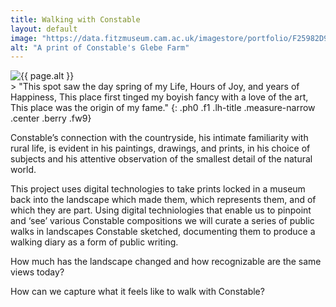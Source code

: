 ```yaml
---
title: Walking with Constable
layout: default
image: "https://data.fitzmuseum.cam.ac.uk/imagestore/portfolio/F25982D9_7CB9_CFFF_028E_8BBFC531887C/588/729/mid_P_1489_R_mas.jpg"
alt: "A print of Constable's Glebe Farm"
---
```

<section class="mw5 mw7-ns center bg-light-gray pa3 ph5-ns">
<img src="{{ page.image }}" alt="{{ page.alt }}" class="w-100" />
</section>
> "This spot saw the day spring of my Life, Hours of Joy, and years of Happiness, This place first tinged my boyish fancy with a love of the art, This place was the origin of my fame."
{: .ph0 .f1 .lh-title .measure-narrow .center .berry .fw9}

Constable’s connection with the countryside, his intimate familiarity with rural life, is evident in his paintings, drawings, and prints, in his choice of subjects and his attentive observation of the smallest detail of the natural world.

This project uses digital technologies to take prints locked in a museum back into the landscape which made them, which represents them, and of which they are part. Using digital techniologies that enable us to pinpoint and ‘see’ various Constable compositions we will curate a series of public walks in landscapes Constable sketched, documenting them to produce a walking diary as a form of public writing.

How much has the landscape changed and how recognizable are the same views today?

How can we capture what it feels like to walk with Constable?
